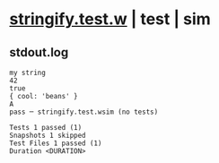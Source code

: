 # [stringify.test.w](../../../../../examples/tests/valid/stringify.test.w) | test | sim

## stdout.log
```log
my string
42
true
{ cool: 'beans' }
A
pass ─ stringify.test.wsim (no tests)

Tests 1 passed (1)
Snapshots 1 skipped
Test Files 1 passed (1)
Duration <DURATION>
```

